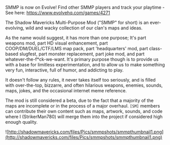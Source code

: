 SMMP is now on Evolve! Find other SMMP players and track your playtime - See here: https://www.evolvehq.com/games/4271

The Shadow Mavericks Multi-Purpose Mod ("SMMP" for short) is an ever-evolving, wild and wacky collection of our clan's maps and ideas.

As the name would suggest, it has more than one purpose; It's part weapons mod, part HD visual enhancement, part COOP/DM/DUEL/CTF/LMS map pack, part 'headquarters' mod, part class-based slugfest, part monster replacement, part joke mod, and part whatever-the-f\*ck-we-want. It's primary purpose though is to provide us with a base for limitless experimentation, and to allow us to make something very fun, interactive, full of humor, and addicting to play.

It doesn't follow any rules, it never takes itself too seriously, and is filled with over-the-top, bizzarre, and often hilarious weapons, enemies, sounds, maps, jokes, and the occasional internet meme reference.

The mod is still considered a beta, due to the fact that a majority of the maps are incomplete or in the process of a major overhaul. `[SM]` members can contribute their own content such as maps, artwork, sounds, and code where I (StrikerMan780) will merge them into the project if considered high enough quality.

![http://shadowmavericks.com/files/Pics/smmpshots/smmpthumbnail1.png](http://shadowmavericks.com/files/Pics/smmpshots/smmpthumbnail1.png)
